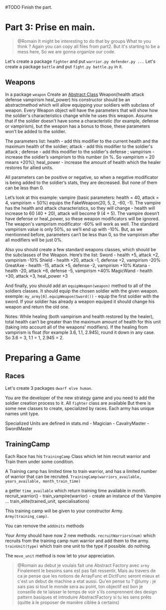 #TODO Finish the part.

# Part 3: Prise en main. 

> @Romain It might be interesting to do that by groups What to you think ?
Again you can copy all files from part2.
But it's starting to be a mess here, So we are gonna organize our code.

Let's create a package `fighter` and put `warrior.py defender.py ...`
Let's create a package `battle` and put `fight.py battle.py` in it.

## Weapons

In a package `weapon`
Create an [Abstract Class]() Weapon(health attack defense vampirism heal_power) his constructor should be an
abstractmethod
which will allow equipping your soldiers with subclass of weapon.
Every Weapon object will have the parameters that will show how the soldier's characteristics change while
he uses this weapon. Assume that if the soldier doesn't have some a characteristic (for example, defense or vampirism),
but the weapon has a bonus to those, these parameters won't be added to the soldier.

The parameters list:
health - add this modifier to the current health and the maximum health of the soldier;
attack - add this modifier to the soldier's attack ;
defense - add this modifier to the soldier's defense ;
vampirism - increase the soldier’s vampirism to this number (in %. So vampirism = 20 means +20%);
heal_power - increase the amount of health which the healer restores for allied units.

All parameters can be positive or negative, so when a negative modificator is being added to the soldier’s stats,
they are decreased. But none of them can be less than 0.

Let’s look at this example: vampire (basic parameters: health = 40, attack = 4, vampirism = 50%) equips the
FakeWeapon(20, 5, 2, -60, -1). The vampire has the health and attack characteristics, so they will change - health will
increase to 60 (40 + 20), attack will become 9 (4 + 5). The vampire doesn’t have defense or heal_power, so these weapon
modificators will be ignored. The weapon's vampirism modificator -60% will work as well. The standard vampirism value
is only 50%, so we’ll end up with -10%. But, as we mentionned before, parameters can’t be less than 0, so the vampirism
after all modifiers will be just 0%.

Also you should create a few standard weapons classes, which should be the subclasses of the Weapon. Here’s the list:
Sword - health +5, attack +2, vampirism -10%
Shield - health +20, attack -1, defense +2, vampirism -20%
GreatAxe - health -15, attack +5, defense -2, vampirism +10%
Katana - health -20, attack +6, defense -5, vampirism +40%
MagicWand - health +30, attack +3, heal_power +3

And finally, you should add an `equipWeapon(weapon)` method to all of the soldiers classes.
It should equip the chosen soldier with the given weapon.
exemple: `my_army[0].equipWeapon(Sword())` - equip the first soldier with the sword.
If your soldier has already a weapon equiped it should change his weapon and return the old one.

Notes:
While healing (both vampirism and health restored by the healer), total health can’t be greater than the maximum amount
of health for this unit (taking into account all of the weapons' modifiers).
If the healing from vampirism is float (for example 3.6, 1.1, 2.945), round it down in any case.
So 3.6 = 3, 1.1 = 1, 2.945 = 2.

# Preparing a Game

## Races

Let's create 3 packages `dwarf elve human`.

You are the developer of the new strategy game and you need to add the soldier creation process to
it.
All `fighter` class are available But there is some new classes to create, specialized by races.
  Each army has unique names unit type.

  Specialized Units are defined in stats.md
    - Magician
    - CavalryMaster
    - SwordMaster

## TrainingCamp

Each Race has his `TrainingCamp` Class which let him recruit warrior and Train them under some condition.

A Training camp has limited time to train warrior, and has a limited number of warrior that can be recruted.
`TrainingCamp(warriors_available, years_available, month_train_time)`

a getter `time_available` which return training time available in month.
recruit_warrior() -
train_vampire(warrior) - create an instance of the Vampire
...
train_elite(trained_unit, specialisations)

This training camp will be given to your constructor Army. `Army(training_camp)`.

You can remove the `addUnits` methods

Your Army should have now 2 new methods.
`recruitWarriors(num)` which recruits from the training camp num warrior and add them to the army.
`trainUnit(type)` which train one unit to the type if possible. do nothing.

The `move_unit` method is now let to your appreciation.

> @Romain au debut je voulais fait une Abstract Factory avec `army`
> Finalement le besoins sans est pas fait ressentir, Mais au travers
>  de ca je pense que les notions de ArrayFunc et DictFunc seront mieux
> et c'est un debut de machine a etat aussi. Qu'en pense tu ?
> @lumy : je sais pas si tout le monde sera au point, ton objectif est bon
> je conseille de te laisser le temps de voir s'ils comprennent des design pattern basiques
> et introduire AbstractFactory si tu les sens prêts (quitte à le proposer de manière ciblée à certains)
